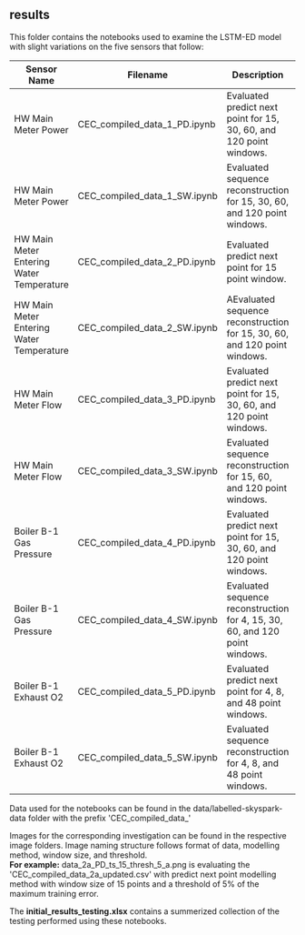 ## results

This folder contains the notebooks used to examine the LSTM-ED model with slight variations on the five sensors that follow:

| Sensor Name                              | Filename                     | Description                                                                 | Image Folder     |
| ---------------------------------------- | ---------------------------- | --------------------------------------------------------------------------- | ---------------- |
| HW Main Meter Power                      | CEC_compiled_data_1_PD.ipynb | Evaluated predict next point for 15, 30, 60, and 120 point windows.         | images/dataset-1 |
| HW Main Meter Power                      | CEC_compiled_data_1_SW.ipynb | Evaluated sequence reconstruction for 15, 30, 60, and 120 point windows.    | images/dataset-1 |
| HW Main Meter Entering Water Temperature | CEC_compiled_data_2_PD.ipynb | Evaluated predict next point for 15 point window.                           | images/dataset-2 |
| HW Main Meter Entering Water Temperature | CEC_compiled_data_2_SW.ipynb | AEvaluated sequence reconstruction for 15, 30, 60, and 120 point windows.   | images/dataset-2 |
| HW Main Meter Flow                       | CEC_compiled_data_3_PD.ipynb | Evaluated predict next point for 15, 30, 60, and 120 point windows.         | images/dataset-3 |
| HW Main Meter Flow                       | CEC_compiled_data_3_SW.ipynb | Evaluated sequence reconstruction for 15, 60, and 120 point windows.        | images/dataset-3 |
| Boiler B-1 Gas Pressure                  | CEC_compiled_data_4_PD.ipynb | Evaluated predict next point for 15, 30, 60, and 120 point windows.         | images/dataset-4 |
| Boiler B-1 Gas Pressure                  | CEC_compiled_data_4_SW.ipynb | Evaluated sequence reconstruction for 4, 15, 30, 60, and 120 point windows. | images/dataset-4 |
| Boiler B-1 Exhaust O2                    | CEC_compiled_data_5_PD.ipynb | Evaluated predict next point for 4, 8, and 48 point windows.                | images/dataset-5 |
| Boiler B-1 Exhaust O2                    | CEC_compiled_data_5_SW.ipynb | Evaluated sequence reconstruction for 4, 8, and 48 point windows.           | images/dataset-5 |

Data used for the notebooks can be found in the data/labelled-skyspark-data folder with the prefix 'CEC_compiled_data_'

Images for the corresponding investigation can be found in the respective image folders.
Image naming structure follows format of data, modelling method, window size, and threshold.   
**For example:** data_2a_PD_ts_15_thresh_5_a.png is evaluating the 'CEC_compiled_data_2a_updated.csv' with predict next point modelling method with window size of 15 points and a threshold of 5% of the maximum training error.

The **initial_results_testing.xlsx** contains a summerized collection of the testing performed using these notebooks.